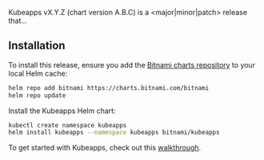 Kubeapps vX.Y.Z (chart version A.B.C) is a <major|minor|patch> release that... <!-- ADD SUMMARY HERE -->

## Installation

To install this release, ensure you add the [Bitnami charts repository](https://github.com/bitnami/charts) to your local Helm cache:

```bash
helm repo add bitnami https://charts.bitnami.com/bitnami
helm repo update
```

Install the Kubeapps Helm chart:

```bash
kubectl create namespace kubeapps
helm install kubeapps --namespace kubeapps bitnami/kubeapps
```

To get started with Kubeapps, check out this [walkthrough](https://github.com/kubeapps/kubeapps/blob/main/docs/user/getting-started.md).

<!-- CLICK ON THE "Auto-generate release notes" BUTTON -->
